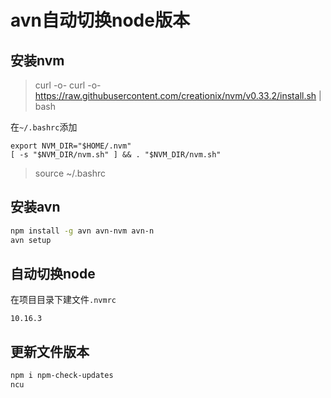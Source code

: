 # avn自动切换node版本


## 安装nvm

> curl -o- curl -o- https://raw.githubusercontent.com/creationix/nvm/v0.33.2/install.sh | bash

在`~/.bashrc`添加
```
export NVM_DIR="$HOME/.nvm" 
[ -s "$NVM_DIR/nvm.sh" ] && . "$NVM_DIR/nvm.sh"
```    
> source ~/.bashrc

## 安装avn

```bash
npm install -g avn avn-nvm avn-n
avn setup
```

## 自动切换node

在项目目录下建文件`.nvmrc`

```
10.16.3
```

## 更新文件版本

```bash
npm i npm-check-updates
ncu
```
